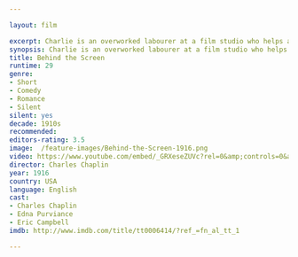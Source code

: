 ```yaml
---

layout: film

excerpt: Charlie is an overworked labourer at a film studio who helps a young woman find work even while his coworkers strike against his tyrannical boss.
synopsis: Charlie is an overworked labourer at a film studio who helps a young woman find work even while his coworkers strike against his tyrannical boss.
title: Behind the Screen
runtime: 29
genre: 
- Short
- Comedy
- Romance
- Silent
silent: yes
decade: 1910s
recommended: 
editors-rating: 3.5
image:  /feature-images/Behind-the-Screen-1916.png
video: https://www.youtube.com/embed/_GRXeseZUVc?rel=0&amp;controls=0&amp;showinfo=0
director: Charles Chaplin
year: 1916
country: USA
language: English 
cast:
- Charles Chaplin
- Edna Purviance
- Eric Campbell
imdb: http://www.imdb.com/title/tt0006414/?ref_=fn_al_tt_1

---
```


